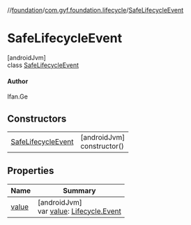 //[foundation](../../../index.md)/[com.gyf.foundation.lifecycle](../index.md)/[SafeLifecycleEvent](index.md)

# SafeLifecycleEvent

[androidJvm]\
class [SafeLifecycleEvent](index.md)

#### Author

Ifan.Ge

## Constructors

| | |
|---|---|
| [SafeLifecycleEvent](-safe-lifecycle-event.md) | [androidJvm]<br>constructor() |

## Properties

| Name | Summary |
|---|---|
| [value](value.md) | [androidJvm]<br>var [value](value.md): [Lifecycle.Event](https://developer.android.com/reference/kotlin/androidx/lifecycle/Lifecycle.Event.html) |